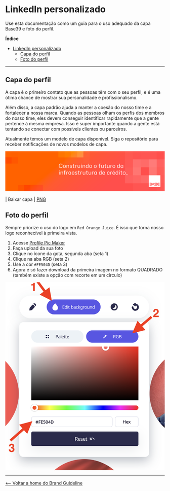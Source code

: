 # LinkedIn personalizado
Use esta documentação como um guia para o uso adequado da capa Base39 e foto do perfil.

**Índice**
- [LinkedIn personalizado](#linkedin-personalizado)
  - [Capa do perfil](#capa-do-perfil)
  - [Foto do perfil](#foto-do-perfil)

---

## Capa do perfil

A capa é o primeiro contato que as pessoas têm com o seu perfil, e é uma ótima chance de mostrar sua personalidade e profissionalismo.

Além disso, a capa padrão ajuda a manter a coesão do nosso time e a fortalecer a nossa marca. Quando as pessoas olham os perfis dos membros do nosso time, eles devem conseguir identificar rapidamente que a gente pertence à mesma empresa. Isso é super importante quando a gente está tentando se conectar com possíveis clientes ou parceiros.

Atualmente temos um modelo de capa disponível. Siga o repositório para receber notificações de novos modelos de capa.

![Capa 2023.01](./assets/covers/base39-cover-2023-01.png)

| Baixar capa | [PNG](./assets/covers/base39-cover-2023-01.png)

## Foto do perfil
Sempre priorize o uso do logo em `Red Orange Juice`. É isso que torna nosso logo reconhecível à primeira vista.

1. Acesse [Profile Pic Maker](https://pfpmaker.com/)
2. Faça upload da sua foto
3. Clique no ícone da gota, segunda aba (seta 1)
4. Clique na aba RGB (seta 2)
5. Use a cor `#FE504D` (seta 3)
6. Agora é só fazer download da primeira imagem no formato QUADRADO (também existe a opção com recorte em um círculo)

![PFP Aba 1](./assets/profile/pfp-01.png)

---

[<-- Voltar a home do Brand Guideline](/brand-guidelines/README.md)
